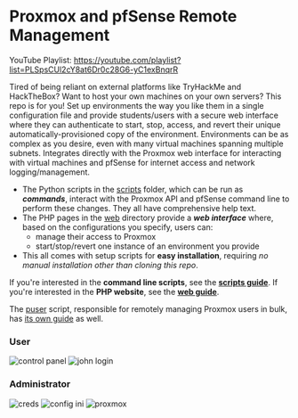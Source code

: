 # Proxmox and pfSense Remote Management
YouTube Playlist: https://youtube.com/playlist?list=PLSpsCUl2cY8at6Dr0c28G6-yC1exBnqrR

Tired of being reliant on external platforms like TryHackMe and HackTheBox? Want to host your own machines on your own servers? This repo is for you! Set up environments the way you like them in a single configuration file and provide students/users with a secure web interface where they can authenticate to start, stop, access, and revert their unique automatically-provisioned copy of the environment. Environments can be as complex as you desire, even with many virtual machines spanning multiple subnets. Integrates directly with the Proxmox web interface for interacting with virtual machines and pfSense for internet access and network logging/management.

- The Python scripts in the [scripts](scripts/) folder, which can be run as ***commands***, interact with the Proxmox API and pfSense command line to perform these changes. They all have comprehensive help text.
- The PHP pages in the [web](web/) directory provide a ***web interface*** where, based on the configurations you specify, users can:
  - manage their access to Proxmox
  - start/stop/revert one instance of an environment you provide
- This all comes with setup scripts for **easy installation**, requiring *no manual installation other than cloning this repo*.

If you're interested in the **command line scripts**, see the **[scripts guide](Scripts.md)**.
If you're interested in the **PHP website**, see the **[web guide](Web.md)**.

The [puser](scripts/puser.py) script, responsible for remotely managing Proxmox users in bulk, has [its own guide](Proxmox%20User%20(PUser)%20Script%20Guide.md) as well.

### User
![control panel](https://github.com/RedefiningReality/Proxmox-Remote-Management/assets/9508666/d3ba7d12-7851-4d53-9a52-8943e21b64db)
![john login](https://github.com/RedefiningReality/Proxmox-Remote-Management/assets/9508666/e3ea2c3e-a29b-4e7d-b525-b8756ea081e5)

### Administrator
![creds](https://github.com/RedefiningReality/Proxmox-Remote-Management/assets/9508666/c579e9ed-0935-4a34-b4ec-717939e3b974)
![config ini](https://github.com/RedefiningReality/Proxmox-Remote-Management/assets/9508666/5376b85d-c563-4adb-876f-44fac48ee0b9)
![proxmox](https://github.com/RedefiningReality/Proxmox-Remote-Management/assets/9508666/b2b1208e-7b66-4e15-bed6-c038f86b05a2)
